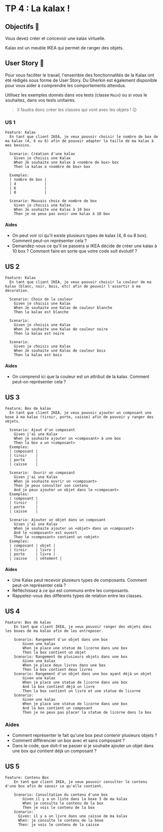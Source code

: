 # TP 4 : La kalax !

## Objectifs 🎯

Vous devez créer et concevoir une kalax virtuelle.

Kalax est un meuble IKEA qui permet de ranger des objets.

## User Story 📝

Pour vous faciliter le travail, l'ensemble des fonctionnalités de la Kalax ont été rédigés sous forme de User Story.
Du Gherkin est également disponible pour vous aider à comprendre les comportements attendus.

Utilisez les exemples donnés dans vos tests (classe `Main`) ou si vous le souhaitez, dans vos tests unitaires.

> Il faudra donc créer les classes qui vont avec les objets ! 😉

### US 1

```gherkin
Feature: Kalax
  En tant que client IKEA, je veux pouvoir choisir le nombre de box de ma kalax (4, 6 ou 8) afin de pouvoir adapter la taille de ma kalax à mes besoins.

  Scenario: Création d'une kalax
    Given je choisis une Kalax
    When Je souhaite une Kalax à <nombre de box> box
    Then la kalax a <nombre de box> box
    
  Exemples:
  | nombre de box |
  | 4             |
  | 6             |
  | 8             |

  Scenario: Mauvais choix de nombre de box
    Given je choisis une Kalax
    When Je souhaite une Kalax à 10 box
    Then je ne peux pas avoir une kalax à 10 box
```

#### Aides 

- On peut voir ici qu'il existe plusieurs types de kalax (4, 6 ou 8 box). Comment peut-on représenter cela ?
- Demandez-vous ce qu'il se passera si IKEA décide de créer une kalax à 10 box ? Comment faire en sorte que votre code soit évolutif ?

## US 2

```gherkin
Feature: Kalax
  En tant que client IKEA, je veux pouvoir choisir la couleur de ma kalax (blanc, noir, bois, etc) afin de pouvoir l'assortir à ma décoration.

  Scenario: Choix de la couleur
    Given je choisis une Kalax
    When Je souhaite une Kalax de couleur blanche
    Then la kalax est blanche

  Scenario:
    Given je choisis une Kalax
    When Je souhaite une Kalax de couleur noire
    Then la kalax est noire

  Scenario:
    Given je choisis une Kalax
    When Je souhaite une Kalax de couleur bois
    Then la kalax est bois
```

#### Aides

- On comprend ici que la couleur est un attribut de la kalax. Comment peut-on représenter cela ?

## US 3

```gherkin
Feature: Box de kalax
  En tant que client IKEA, je veux pouvoir ajouter un composant une boxe à ma kalax (tiroir, porte, caisse) afin de pouvoir y ranger des objets.

  Scenario: Ajout d'un composant
    Given j'ai une Kalax
    When je souhaite ajouter un <composant> à une box
    Then la box a un <composant>
  Exemples:
  | composant |
  | tiroir    |
  | porte     |
  | caisse    |

  Scenario:  Ouvrir un composant
    Given j'ai une Kalax
    When je souhaite ouvrir un <composant>
    Then je peux consulter son contenu
    And je peux ajouter un objet dans le <composant>
  Exemples:
  | composant |
  | tiroir    |
  | porte     |
  | caisse    |

  Scenario: Ajouter un objet dans un composant
    Given j'ai une Kalax
    When je souhaite ajouter un <objet> dans un <composant>
    And le <composant> est ouvert
    Then le <composant> contient un <objet>
  Exemples:
  | composant | objet |
  | tiroir    | livre |
  | porte     | livre |
  | caisse    | vêtement |
```

#### Aides

- Une Kalax peut recevoir plusieurs types de composants. Comment peut-on représenter cela ?
- Réfléchissez à ce qui est communs entre les composants.
- Rappelez-vous des différents types de relation entre les classes.

## US 4

```gherkin
Feature: Box de kalax
    En tant que client IKEA, je veux pouvoir ranger des objets dans les boxes de ma kalax afin de les entreposer.

    Scenario: Rangement d'un objet dans une box
        Given une kalax
        When je place une statue de licorne dans une box
        Then la box contient un objet
    Scenario: Rangement de plusieurs objets dans une box
        Given une kalax
        When je place deux livres dans une box
        Then la box contient deux livres
    Scenario: Rangement d'un objet dans une box ayant déjà un objet
        Given une kalax
        When je place une statue de licorne dans une box 
        And la box contient déjà un livre
        Then la box contient un livre et une statue de licorne
    Scenario: 
        Given une kalax
        When je place une statue de licorne dans une box 
        And la box contient un composant
        Then je ne peux pas placer la statue de licorne dans la box
```

### Aides

- Comment représenter le fait qu'une box peut contenir plusieurs objets ?
- Comment différencier un box avec et sans composant ?
- Dans le code, que doit-il se passer si je souhaite ajouter un objet dans une box qui contient déjà un composant ?

## US 5

```gherkin
Feature: Contenu Box
    En tant que client IKEA, je veux pouvoir consulter le contenu d'une box afin de savoir ce qu'elle contient.

    Scenario: Consultation du contenu d'une box
        Given il y a un liste dans la boxe 3 de ma kalax
        When je consulte le contenu de la box
        Then je vois le contenu de la box
    Scenario: 
      Given: il y a un livre dans une caisse de ma kalax
      When: je consulte le contenu de la boxe
      Then: je vois le contenu de la caisse
```